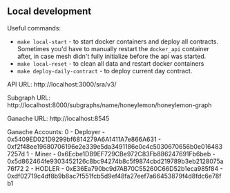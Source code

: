 ## Local development

Useful commands:
* `make local-start` - to start docker containers and deploy all contracts. Sometimes you'd have to manually restart the `docker_api` container after, in case mesh didn't fully initialize before the api was started.
* `make local-reset` - to clean all data and restart docker containers
* `make deploy-daily-contract` - to deploy current day contract.

API URL: http://localhost:3000/sra/v3/

Subgraph URL: http://localhost:8000/subgraphs/name/honeylemon/honeylemon-graph

Ganache URL: http://localhost:8545

Ganache Accounts:
0 - Deployer - 0x5409ED021D9299bf6814279A6A1411A7e866A631 - 0xf2f48ee19680706196e2e339e5da3491186e0c4c5030670656b0e0164837257d
1 - Miner - 0x6Ecbe1DB9EF729CBe972C83Fb886247691Fb6beb - 0x5d862464fe9303452126c8bc94274b8c5f9874cbd219789b3eb2128075a76f72
2 - HODLER - 0xE36Ea790bc9d7AB70C55260C66D52b1eca985f84 - 0xdf02719c4df8b9b8ac7f551fcb5d9ef48fa27eef7a66453879f4d8fdc6e78fb1